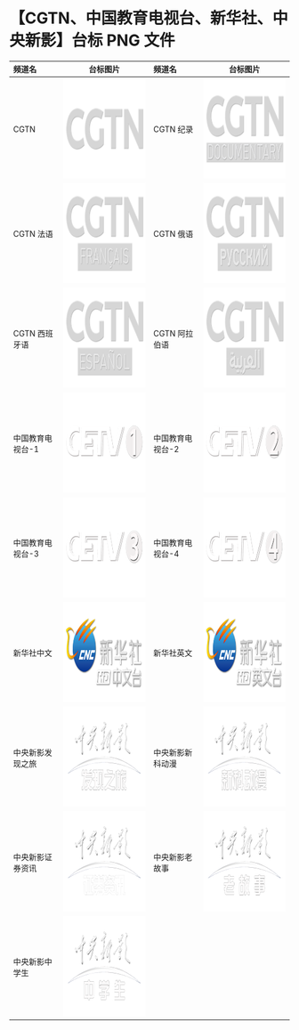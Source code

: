 # 【CGTN、中国教育电视台、新华社、中央新影】台标 PNG 文件

| 频道名           |                        台标图片                         | 频道名           |                        台标图片                         |
| :--------------- | :-----------------------------------------------------: | :--------------- | :-----------------------------------------------------: |
| CGTN             |   <img src="../tv/CGTN.png" width="300" height="180">   | CGTN 纪录        | <img src="../tv/CGTNjilu.png" width="300" height="180"> |
| CGTN 法语        |  <img src="../tv/CGTNfy.png" width="300" height="180">  | CGTN 俄语        |  <img src="../tv/CGTNey.png" width="300" height="180">  |
| CGTN 西班牙语    | <img src="../tv/CGTNxbyy.png" width="300" height="180"> | CGTN 阿拉伯语    | <img src="../tv/CGTNalby.png" width="300" height="180"> |
| 中国教育电视台-1 |  <img src="../tv/CETV1.png" width="300" height="180">   | 中国教育电视台-2 |  <img src="../tv/CETV2.png" width="300" height="180">   |
| 中国教育电视台-3 |  <img src="../tv/CETV3.png" width="300" height="180">   | 中国教育电视台-4 |  <img src="../tv/CETV4.png" width="300" height="180">   |
| 新华社中文       |  <img src="../tv/CNCCN.png" width="300" height="180">   | 新华社英文       |  <img src="../tv/CNCEN.png" width="300" height="180">   |
| 中央新影发现之旅 | <img src="../tv/CNDfxzl.png" width="300" height="180">  | 中央新影新科动漫 | <img src="../tv/CNDxkdm.png" width="300" height="180">  |
| 中央新影证券资讯 | <img src="../tv/CNDzqzx.png" width="300" height="180">  | 中央新影老故事   |  <img src="../tv/CNDlgs.png" width="300" height="180">  |
| 中央新影中学生   |  <img src="../tv/CNDzxs.png" width="300" height="180">  |
